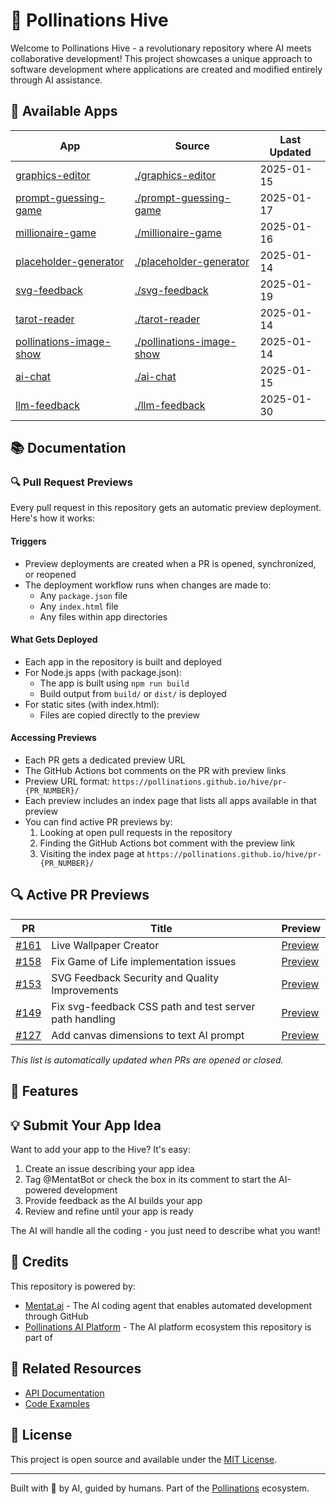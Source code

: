 # 🐝 Pollinations Hive
<!-- Placeholder for deployment simplification changes -->

Welcome to Pollinations Hive - a revolutionary repository where AI meets collaborative development! This project showcases a unique approach to software development where applications are created and modified entirely through AI assistance.

## 📱 Available Apps

| App | Source | Last Updated |
|-----|--------|--------------|
| [graphics-editor](https://pollinations.github.io/hive/main/graphics-editor/) | [./graphics-editor](./graphics-editor) | 2025-01-15 |
| [prompt-guessing-game](https://pollinations.github.io/hive/main/prompt-guessing-game/) | [./prompt-guessing-game](./prompt-guessing-game) | 2025-01-17 |
| [millionaire-game](https://pollinations.github.io/hive/main/millionaire-game/) | [./millionaire-game](./millionaire-game) | 2025-01-16 |
| [placeholder-generator](https://pollinations.github.io/hive/main/placeholder-generator/) | [./placeholder-generator](./placeholder-generator) | 2025-01-14 |
| [svg-feedback](https://pollinations.github.io/hive/main/svg-feedback/) | [./svg-feedback](./svg-feedback) | 2025-01-19 |
| [tarot-reader](https://pollinations.github.io/hive/main/tarot-reader/) | [./tarot-reader](./tarot-reader) | 2025-01-14 |
| [pollinations-image-show](https://pollinations.github.io/hive/main/pollinations-image-show/) | [./pollinations-image-show](./pollinations-image-show) | 2025-01-14 |
| [ai-chat](https://pollinations.github.io/hive/main/ai-chat/) | [./ai-chat](./ai-chat) | 2025-01-15 |
| [llm-feedback](https://pollinations.github.io/hive/main/llm-feedback/) | [./llm-feedback](./llm-feedback) | 2025-01-30 |
## 📚 Documentation

### 🔍 Pull Request Previews

Every pull request in this repository gets an automatic preview deployment. Here's how it works:

#### Triggers
- Preview deployments are created when a PR is opened, synchronized, or reopened
- The deployment workflow runs when changes are made to:
  - Any `package.json` file
  - Any `index.html` file
  - Any files within app directories

#### What Gets Deployed
- Each app in the repository is built and deployed
- For Node.js apps (with package.json):
  - The app is built using `npm run build`
  - Build output from `build/` or `dist/` is deployed
- For static sites (with index.html):
  - Files are copied directly to the preview

#### Accessing Previews
- Each PR gets a dedicated preview URL
- The GitHub Actions bot comments on the PR with preview links
- Preview URL format: `https://pollinations.github.io/hive/pr-{PR_NUMBER}/`
- Each preview includes an index page that lists all apps available in that preview
- You can find active PR previews by:
  1. Looking at open pull requests in the repository
  2. Finding the GitHub Actions bot comment with the preview link
  3. Visiting the index page at `https://pollinations.github.io/hive/pr-{PR_NUMBER}/`

## 🔍 Active PR Previews

| PR | Title | Preview |
|-----|--------|---------|
| [#161](https://github.com/pollinations/hive/pull/161) | Live Wallpaper Creator | [Preview](https://pollinations.github.io/hive/pr-161/) |
| [#158](https://github.com/pollinations/hive/pull/158) | Fix Game of Life implementation issues | [Preview](https://pollinations.github.io/hive/pr-158/) |
| [#153](https://github.com/pollinations/hive/pull/153) | SVG Feedback Security and Quality Improvements | [Preview](https://pollinations.github.io/hive/pr-153/) |
| [#149](https://github.com/pollinations/hive/pull/149) | Fix svg-feedback CSS path and test server path handling | [Preview](https://pollinations.github.io/hive/pr-149/) |
| [#127](https://github.com/pollinations/hive/pull/127) | Add canvas dimensions to text AI prompt | [Preview](https://pollinations.github.io/hive/pr-127/) |

_This list is automatically updated when PRs are opened or closed._
## 🌈 Features
## 💡 Submit Your App Idea

Want to add your app to the Hive? It's easy:

1. Create an issue describing your app idea
2. Tag @MentatBot or check the box in its comment to start the AI-powered development
3. Provide feedback as the AI builds your app
4. Review and refine until your app is ready

The AI will handle all the coding - you just need to describe what you want!

## 🙏 Credits

This repository is powered by:

- [Mentat.ai](https://mentat.ai/) - The AI coding agent that enables automated development through GitHub
- [Pollinations AI Platform](https://pollinations.ai) - The AI platform ecosystem this repository is part of

## 🔗 Related Resources

- [API Documentation](POLLINATIONS_APIDOCS.md)
- [Code Examples](POLLINATIONS_CODE_EXAMPLES.MD)

## 📝 License

This project is open source and available under the [MIT License](LICENSE).

---

Built with 🤖 by AI, guided by humans. Part of the [Pollinations](https://pollinations.ai) ecosystem.
